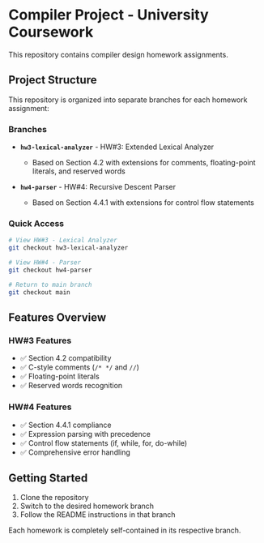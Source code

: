 # Compiler Project - University Coursework

This repository contains compiler design homework assignments.

## Project Structure

This repository is organized into separate branches for each homework assignment:

### Branches

- **`hw3-lexical-analyzer`** - HW#3: Extended Lexical Analyzer
  - Based on Section 4.2 with extensions for comments, floating-point literals, and reserved words
  
- **`hw4-parser`** - HW#4: Recursive Descent Parser  
  - Based on Section 4.4.1 with extensions for control flow statements

### Quick Access

```bash
# View HW#3 - Lexical Analyzer
git checkout hw3-lexical-analyzer

# View HW#4 - Parser
git checkout hw4-parser

# Return to main branch
git checkout main
```

## Features Overview

### HW#3 Features
- ✅ Section 4.2 compatibility
- ✅ C-style comments (`/* */` and `//`)
- ✅ Floating-point literals
- ✅ Reserved words recognition

### HW#4 Features  
- ✅ Section 4.4.1 compliance
- ✅ Expression parsing with precedence
- ✅ Control flow statements (if, while, for, do-while)
- ✅ Comprehensive error handling

## Getting Started

1. Clone the repository
2. Switch to the desired homework branch
3. Follow the README instructions in that branch

Each homework is completely self-contained in its respective branch. 